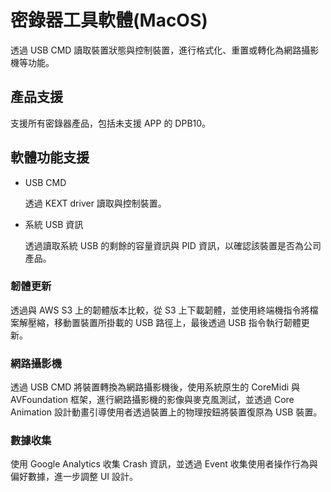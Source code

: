 # 密錄器工具軟體(MacOS)

透過 USB CMD 讀取裝置狀態與控制裝置，進行格式化、重置或轉化為網路攝影機等功能。

## 產品支援

支援所有密錄器產品，包括未支援 APP 的 DPB10。

## 軟體功能支援

- USB CMD

  透過 KEXT driver 讀取與控制裝置。

- 系統 USB 資訊

  透過讀取系統 USB 的剩餘的容量資訊與 PID 資訊，以確認該裝置是否為公司產品。

### 韌體更新

透過與 AWS S3 上的韌體版本比較，從 S3 上下載韌體，並使用終端機指令將檔案解壓縮，移動置裝置所掛載的 USB 路徑上，最後透過 USB 指令執行韌體更新。

### 網路攝影機

透過 USB CMD 將裝置轉換為網路攝影機後，使用系統原生的 CoreMidi 與 AVFoundation 框架，進行網路攝影機的影像與麥克風測試，並透過 Core Animation 設計動畫引導使用者透過裝置上的物理按鈕將裝置復原為 USB 裝置。

### 數據收集

使用 Google Analytics 收集 Crash 資訊，並透過 Event 收集使用者操作行為與偏好數據，進一步調整 UI 設計。
